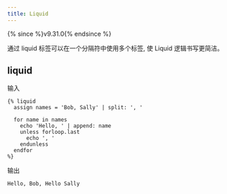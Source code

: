 ```yaml
---
title: Liquid
---
```


{% since %}v9.31.0{% endsince %}

通过 liquid 标签可以在一个分隔符中使用多个标签, 使 Liquid 逻辑书写更简洁。

## liquid

输入
```liquid
{% liquid
  assign names = 'Bob, Sally' | split: ', '

  for name in names
    echo 'Hello, ' | append: name
    unless forloop.last
      echo ', '
    endunless
  endfor
%}
```

输出
```text
Hello, Bob, Hello Sally
```

